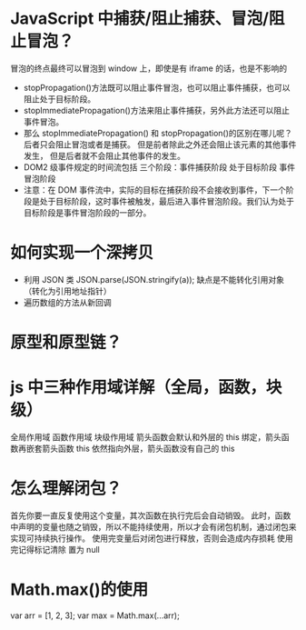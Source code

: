 # JavaScript 中捕获/阻止捕获、冒泡/阻止冒泡？

冒泡的终点最终可以冒泡到 window 上，即使是有 iframe 的话，也是不影响的

- stopPropagation()方法既可以阻止事件冒泡，也可以阻止事件捕获，也可以阻止处于目标阶段。
- stopImmediatePropagation()方法来阻止事件捕获，另外此方法还可以阻止事件冒泡。
- 那么 stopImmediatePropagation() 和 stopPropagation()的区别在哪儿呢？
  后者只会阻止冒泡或者是捕获。 但是前者除此之外还会阻止该元素的其他事件发生，
  但是后者就不会阻止其他事件的发生。
- DOM2 级事件规定的时间流包括 三个阶段：事件捕获阶段 处于目标阶段 事件冒泡阶段
- 注意：在 DOM 事件流中，实际的目标在捕获阶段不会接收到事件，下一个阶段是处于目标阶段，这时事件被触发，最后进入事件冒泡阶段。我们认为处于目标阶段是事件冒泡阶段的一部分。

# 如何实现一个深拷贝

- 利用 JSON 类 JSON.parse(JSON.stringify(a)); 缺点是不能转化引用对象（转化为引用地址指针）
- 遍历数组的方法从新回调

# 原型和原型链？

# js 中三种作用域详解（全局，函数，块级）

全局作用域 函数作用域 块级作用域
箭头函数会默认和外层的 this 绑定，箭头函数再嵌套箭头函数 this 依然指向外层，箭头函数没有自己的 this

# 怎么理解闭包？

首先你要一直反复使用这个变量，其次函数在执行完后会自动销毁。
此时，函数中声明的变量也随之销毁，所以不能持续使用，所以才会有闭包机制，通过闭包来实现可持续执行操作。
使用完变量后对闭包进行释放，否则会造成内存损耗
使用完记得标记清除 置为 null

# Math.max()的使用

var arr = [1, 2, 3];
var max = Math.max(...arr);
